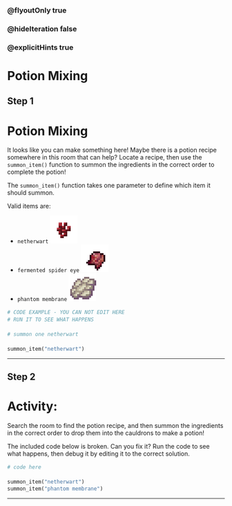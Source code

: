 ### @flyoutOnly true
### @hideIteration false
### @explicitHints true

# Potion Mixing

## Step 1
# Potion Mixing

It looks like you can make something here! Maybe there is a potion recipe somewhere in this room that can help? Locate a recipe, then use the `summon_item()` function to summon the ingredients in the correct order to complete the potion! 

The `summon_item()` function takes one parameter to define which item it should summon.

Valid items are:
- `netherwart` ![Netherwart](https://raw.githubusercontent.com/ReWrite-Media/makecode/master/python/HOC2022/img/netherwart.png "Netherwart")
- `fermented spider eye` ![Fermented Spider Eye](https://raw.githubusercontent.com/ReWrite-Media/makecode/master/python/HOC2022/img/fermented_spider_eye.png "Fermented Spider Eye")
- `phantom membrane` ![Phantom Membrane](https://raw.githubusercontent.com/ReWrite-Media/makecode/master/python/HOC2022/img/phantom_membrane.png "Phantom Membrane")

```python
# CODE EXAMPLE - YOU CAN NOT EDIT HERE
# RUN IT TO SEE WHAT HAPPENS

# summon one netherwart

summon_item("netherwart")
```

---

## Step 2
# Activity:

Search the room to find the potion recipe, and then summon the ingredients in the correct order to drop them into the cauldrons to make a potion! 

The included code below is broken. Can you fix it? Run the code to see what happens, then debug it by editing it to the correct solution.

```python
# code here

summon_item("netherwart")
summon_item("phantom membrane")
```

---

